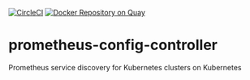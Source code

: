 [![CircleCI](https://circleci.com/gh/giantswarm/prometheus-config-controller.svg?style=shield)](https://circleci.com/gh/giantswarm/prometheus-config-controller) [![Docker Repository on Quay](https://quay.io/repository/giantswarm/prometheus-config-controller/status "Docker Repository on Quay")](https://quay.io/repository/giantswarm/prometheus-config-controller)

# prometheus-config-controller

Prometheus service discovery for Kubernetes clusters on Kubernetes
